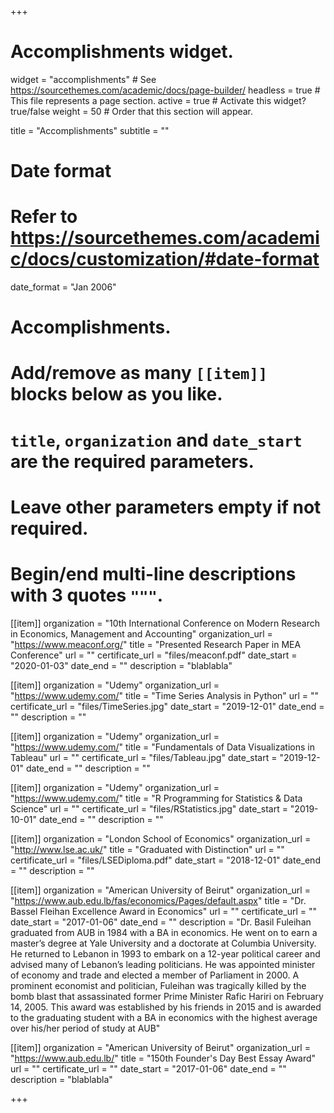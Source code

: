 +++
# Accomplishments widget.
widget = "accomplishments"  # See https://sourcethemes.com/academic/docs/page-builder/
headless = true  # This file represents a page section.
active = true  # Activate this widget? true/false
weight = 50  # Order that this section will appear.

title = "Accomplish&shy;ments"
subtitle = ""

# Date format
#   Refer to https://sourcethemes.com/academic/docs/customization/#date-format
date_format = "Jan 2006"

# Accomplishments.
#   Add/remove as many `[[item]]` blocks below as you like.
#   `title`, `organization` and `date_start` are the required parameters.
#   Leave other parameters empty if not required.
#   Begin/end multi-line descriptions with 3 quotes `"""`.

[[item]]
  organization = "10th International Conference on Modern Research in Economics, Management and Accounting"
  organization_url = "https://www.meaconf.org/"
  title = "Presented Research Paper in MEA Conference"
  url = ""
  certificate_url = "files/meaconf.pdf"
  date_start = "2020-01-03"
  date_end = ""
  description = "blablabla"


[[item]]
  organization = "Udemy"
  organization_url = "https://www.udemy.com/"
  title = "Time Series Analysis in Python"
  url = ""
  certificate_url = "files/TimeSeries.jpg"
  date_start = "2019-12-01"
  date_end = ""
  description = ""

[[item]]
  organization = "Udemy"
  organization_url = "https://www.udemy.com/"
  title = "Fundamentals of Data Visualizations in Tableau"
  url = ""
  certificate_url = "files/Tableau.jpg"
  date_start = "2019-12-01"
  date_end = ""
  description = ""

[[item]]
  organization = "Udemy"
  organization_url = "https://www.udemy.com/"
  title = "R Programming for Statistics & Data Science"
  url = ""
  certificate_url = "files/RStatistics.jpg"
  date_start = "2019-10-01"
  date_end = ""
  description = ""

[[item]]
  organization = "London School of Economics"
  organization_url = "http://www.lse.ac.uk/"
  title = "Graduated with Distinction"
  url = ""
  certificate_url = "files/LSEDiploma.pdf"
  date_start = "2018-12-01"
  date_end = ""
  description = ""
  
[[item]]
  organization = "American University of Beirut"
  organization_url = "https://www.aub.edu.lb/fas/economics/Pages/default.aspx"
  title = "Dr. Bassel Fleihan Excellence Award in Economics"
  url = ""
  certificate_url = ""
  date_start = "2017-01-06"
  date_end = ""
  description = "Dr. Basil Fuleihan graduated from AUB in 1984 with a BA in economics. He went on to earn a master’s degree at Yale University and a doctorate at Columbia University. He returned to Lebanon in 1993 to embark on a 12-year political career and advised many of Lebanon’s leading politicians. He was appointed minister of economy and trade and elected a member of Parliament in 2000. A prominent economist and politician, Fuleihan was tragically killed by the bomb blast that assassinated former Prime Minister Rafic Hariri on February 14, 2005. This award was established by his friends in 2015 and is awarded to the graduating student with a BA in economics with the highest average over his/her period of study at AUB"
  
[[item]]
  organization = "American University of Beirut"
  organization_url = "https://www.aub.edu.lb/"
  title = "150th Founder's Day Best Essay Award"
  url = ""
  certificate_url = ""
  date_start = "2017-01-06"
  date_end = ""
  description = "blablabla"

+++
